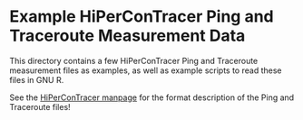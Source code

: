 # Example HiPerConTracer Ping and Traceroute Measurement Data

This directory contains a few HiPerConTracer Ping and Traceroute measurement files as examples, as well as example scripts to read these files in GNU R.

See the [HiPerConTracer manpage](../hipercontracer.1) for the format description of the Ping and Traceroute files!
